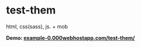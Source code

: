 # test-them
html, css(sass), js. + mob

<strong>Demo: <a href="https://example-0.000webhostapp.com/examples/test-them/">example-0.000webhostapp.com/test-them/</a></strong>